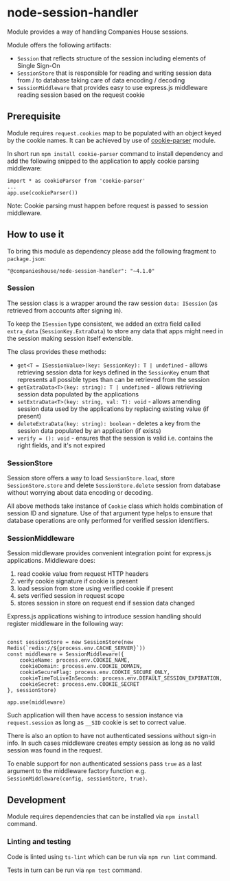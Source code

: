 # node-session-handler

Module provides a way of handling Companies House sessions.

Module offers the following artifacts:

- `Session` that reflects structure of the session including elements of Single Sign-On 
- `SessionStore` that is responsible for reading and writing session data from / to database taking care of data encoding / decoding
- `SessionMiddleware` that provides easy to use express.js middleware reading session based on the request cookie 

## Prerequisite

Module requires `request.cookies` map to be populated with an object keyed by the cookie names. It can be achieved by use of [cookie-parser](https://www.npmjs.com/package/cookie-parser) module.

In short run `npm install cookie-parser` command to install dependency and add the following snipped to the application to apply cookie parsing middleware:

```$typescript
import * as cookieParser from 'cookie-parser'
...
app.use(cookieParser())
```

Note: Cookie parsing must happen before request is passed to session middleware. 

## How to use it

To bring this module as dependency please add the following fragment to `package.json`: 

```$json
"@companieshouse/node-session-handler": "~4.1.0"
```

### Session

The session class is a wrapper around the raw session `data: ISession` (as retrieved from accounts after signing in). 

To keep the `ISession` type consistent, we added an extra field called `extra_data` (`SessionKey.ExtraData`) to store any data that apps might need in the session making session itself extensible.

The class provides these methods:

- `get<T = ISessionValue>(key: SessionKey): T | undefined` - allows retrieving session data for keys defined in the `SessionKey` enum that represents all possible types than can be retrieved from the session
- `getExtraData<T>(key: string): T | undefined` - allows retrieving session data populated by the applications
- `setExtraData<T>(key: string, val: T): void` - allows amending session data used by the applications by replacing existing value (if present)
- `deleteExtraData(key: string): boolean` - deletes a key from the session data populated by an application (if exists)
- `verify = (): void` - ensures that the session is valid i.e. contains the right fields, and it's not expired

### SessionStore

Session store offers a way to load `SessionStore.load`, store `SessionStore.store` and delete `SessionStore.delete` session from database without worrying about data encoding or decoding. 

All above methods take instance of `Cookie` class which holds combination of session ID and signature. Use of that argument type helps to ensure that database operations are only performed for verified session identifiers.   

### SessionMiddleware

Session middleware provides convenient integration point for express.js applications. Middleware does:

1. read cookie value from request HTTP headers
2. verify cookie signature if cookie is present
3. load session from store using verified cookie if present
4. sets verified session in request scope
5. stores session in store on request end if session data changed  

Express.js applications wishing to introduce session handling should register middleware in the following way:

```$javascript

const sessionStore = new SessionStore(new Redis(`redis://${process.env.CACHE_SERVER}`))
const middleware = SessionMiddleware({
    cookieName: process.env.COOKIE_NAME,
    cookieDomain: process.env.COOKIE_DOMAIN,
    cookieSecureFlag: process.env.COOKIE_SECURE_ONLY,
    cookieTimeToLiveInSeconds: process.env.DEFAULT_SESSION_EXPIRATION,
    cookieSecret: process.env.COOKIE_SECRET
}, sessionStore)

app.use(middleware)
```

Such application will then have access to session instance via `request.session` as long as `__SID` cookie is set to correct value.

There is also an option to have not authenticated sessions without sign-in info. In such cases middleware creates empty session as long as no valid session was found in the request.

To enable support for non authenticated sessions pass `true` as a last argument to the middleware factory function e.g. `SessionMiddleware(config, sessionStore, true)`.

## Development

Module requires dependencies that can be installed via `npm install` command.

### Linting and testing

Code is linted using `ts-lint` which can be run via `npm run lint` command.

Tests in turn can be run via `npm test` command.
